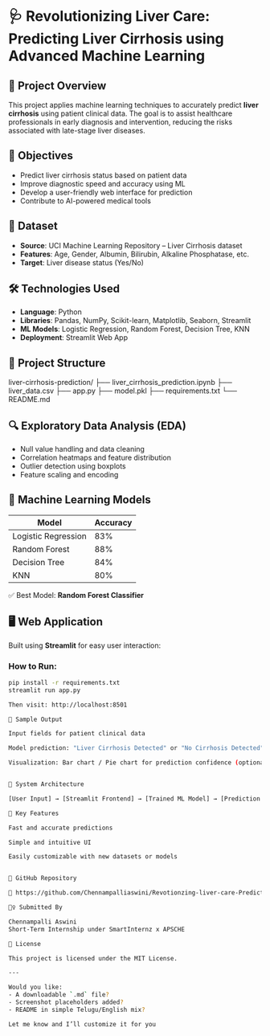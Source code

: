 # 🩺 Revolutionizing Liver Care: Predicting Liver Cirrhosis using Advanced Machine Learning

## 📘 Project Overview

This project applies machine learning techniques to accurately predict **liver cirrhosis** using patient clinical data. The goal is to assist healthcare professionals in early diagnosis and intervention, reducing the risks associated with late-stage liver diseases.

## 🎯 Objectives

- Predict liver cirrhosis status based on patient data
- Improve diagnostic speed and accuracy using ML
- Develop a user-friendly web interface for prediction
- Contribute to AI-powered medical tools

## 🧪 Dataset

- **Source**: UCI Machine Learning Repository – Liver Cirrhosis dataset
- **Features**: Age, Gender, Albumin, Bilirubin, Alkaline Phosphatase, etc.
- **Target**: Liver disease status (Yes/No)

## 🛠️ Technologies Used

- **Language**: Python
- **Libraries**: Pandas, NumPy, Scikit-learn, Matplotlib, Seaborn, Streamlit
- **ML Models**: Logistic Regression, Random Forest, Decision Tree, KNN
- **Deployment**: Streamlit Web App

## 📂 Project Structure

liver-cirrhosis-prediction/ ├── liver_cirrhosis_prediction.ipynb ├── liver_data.csv ├── app.py ├── model.pkl ├── requirements.txt └── README.md

## 🔍 Exploratory Data Analysis (EDA)

- Null value handling and data cleaning
- Correlation heatmaps and feature distribution
- Outlier detection using boxplots
- Feature scaling and encoding

## 🤖 Machine Learning Models

| Model              | Accuracy |
|-------------------|----------|
| Logistic Regression | 83%     |
| Random Forest       | 88%     |
| Decision Tree       | 84%     |
| KNN                 | 80%     |

✅ Best Model: **Random Forest Classifier**

## 🖥️ Web Application

Built using **Streamlit** for easy user interaction:

### How to Run:

```bash
pip install -r requirements.txt
streamlit run app.py

Then visit: http://localhost:8501

📸 Sample Output

Input fields for patient clinical data

Model prediction: "Liver Cirrhosis Detected" or "No Cirrhosis Detected"

Visualization: Bar chart / Pie chart for prediction confidence (optional)


🧱 System Architecture

[User Input] → [Streamlit Frontend] → [Trained ML Model] → [Prediction Output]

📌 Key Features

Fast and accurate predictions

Simple and intuitive UI

Easily customizable with new datasets or models


🔗 GitHub Repository

🔗 https://github.com/Chennampalliaswini/Revotionzing-liver-care-Predicting-liver-cirrhosis-using-advanced-machine-learning-techniques

🙋‍♀️ Submitted By

Chennampalli Aswini
Short-Term Internship under SmartInternz x APSCHE

📜 License

This project is licensed under the MIT License.

---

Would you like:
- A downloadable `.md` file?
- Screenshot placeholders added?
- README in simple Telugu/English mix?

Let me know and I’ll customize it for you
